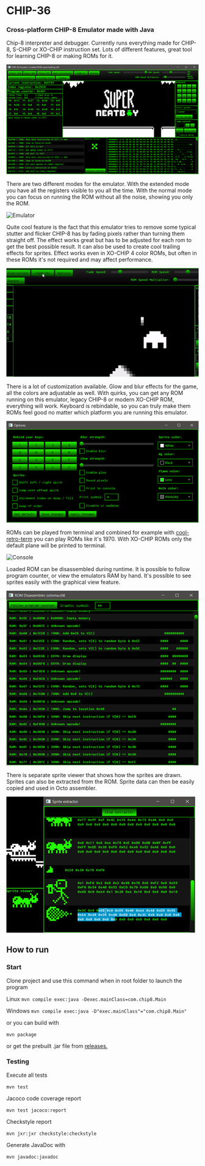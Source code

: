# CHIP-36 #

### Cross-platform CHIP-8 Emulator made with Java ###

Chip-8 interpreter and debugger. Currently runs everything made for CHIP-8, S-CHIP or XO-CHIP instruction set. Lots of
different features, great tool for learning CHIP-8 or making ROMs for it.

![Emu](/misc/emul.png)

There are two different modes for the emulator. With the extended mode you have all the registers visible to you all the time.
With the normal mode you can focus on running the ROM without all the noise, showing you only the ROM.

![Emulator](/misc/emulator.gif)

Quite cool feature is the fact that this emulator tries to remove some typical stutter and flicker CHIP-8 has by
fading pixels rather than turning them straight off. The effect works great but has to be adjusted for each rom to get
the best possible result. It can also be used to create cool trailing effects for sprites. 
Effect works even in XO-CHIP 4 color ROMs, but often in these ROMs it's not required and may affect performance.

![Fade](/misc/fade.gif)

There is a lot of customization available. Glow and blur effects for the game, all the colors are adjustable as well.
With quirks, you can get any ROM running on this emulator, legacy CHIP-8 or modern XO-CHIP ROM, everything will work.
Keyboard is rebindable, so you can truly make them ROMs feel good no matter which platform you are running this emulator.

![Options](/misc/options.png)

ROMs can be played from terminal and combined for example with [cool-retro-term](https://github.com/Swordfish90/cool-retro-term) 
you can play ROMs like it's 1970. With XO-CHIP ROMs only the default plane will be printed to terminal.

![Console](/misc/console.gif)

Loaded ROM can be disassembled during runtime. It is possible to follow program counter, or view the emulators RAM by hand.
It's possible to see sprites easily with the graphical view feature.

![Disassembler](/misc/disassembler.png)

There is separate sprite viewer that shows how the sprites are drawn. Sprites can also be extracted from the ROM.
Sprite data can then be easily copied and used in Octo assembler.

![Sprites](/misc/sprites.png)


## How to run ##

### Start

Clone project and use this command when in root folder to launch the program

Linux ```mvn compile exec:java -Dexec.mainClass=com.chip8.Main```

Windows ```mvn compile exec:java -D"exec.mainClass"="com.chip8.Main"```

or you can build with

```
mvn package
```

or get the prebuilt .jar file from [releases.](https://github.com/Le36/chip36/releases/tag/v1.0)

### Testing

Execute all tests

```
mvn test
```

Jacoco code coverage report

```
mvn test jacoco:report
```

Checkstyle report

```
mvn jxr:jxr checkstyle:checkstyle
```

Generate JavaDoc with

```
mvn javadoc:javadoc
```